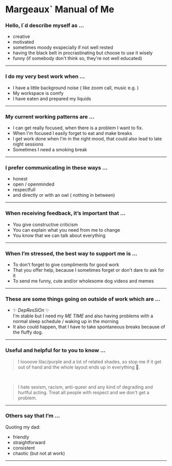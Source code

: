 # Margeaux` Manual of Me

### Hello, I`d describe myself as ...

- creative
- motivated
- sometimes moody exspecially if not well rested
- having the black belt in procrastinating but choose to use it wisely
- funny (if somebody don't think so, they're not well educated)

---

### I do my very best work when ...

- I have a little background noise ( like zoom call, music e.g. )
- My workspace is comfy
- I have eaten and prepared my liquids

---

### My current working patterns are ...

- I can get really focused, when there is a problem I want to fix.
- When I'm focused I easily forget to eat and make breaks
- I get work done when I'm in the right mood, that could also lead to late  
  night sessions
- Sometimes I need a smoking break

---

### I prefer communicating in these ways ...

- honest
- open / openminded
- respectfull
- and directly or with an owl ( nothing in between)

---

### When receiving feedback, it’s important that ...

- You give constructive criticism
- You can explain what you need from me to change
- You know that we can talk about everything

---

### When I’m stressed, the best way to support me is ...

- To don't forget to give compliments for good work
- That you offer help, because I sometimes forget or don't dare to ask for it
- To send me funny, cute and/or wholesome dog videos and memes

---

### These are some things going on outside of work which are ...

- ✨ <em>DepResSiOn</em> ✨ <br/>
I'm stable but I need my <em>ME TIME</em> and also having problems with a normal sleep schedule / waking up in the morning
- It also could happen, that I have to take spontaneous breaks because of the fluffy dog.
---

### Useful and helpful for to you to know ...

> I loooove lilac/purple and a lot of related shades, so stop me if it get out of hand and the whole layout ends up in everything 💜.

<br/>

> I hate sexism, racism, anti-queer and any kind of degrading and hurtful acting. Treat all people with respect and we don't get a problem.

---

### Others say that I’m ...

Quoting my dad: <br/>
* friendly
* straightforward 
* consistent 
* chaotic (but not at work)

---
